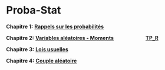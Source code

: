 # Proba-Stat

__Chapitre 1:__ [__Rappels sur les probabilités__](https://github.com/Hamrita/Proba-Stat/blob/main/Chap1/Proba_Stat_Chap1.pdf)

__Chapitre 2:__ [__Variables aléatoires - Moments__](https://github.com/Hamrita/Proba-Stat/blob/main/Chap%202/Proba_Stat_Chap2.pdf) &nbsp;&nbsp;&nbsp;&nbsp;&nbsp;&nbsp;&nbsp;&nbsp;&nbsp;&nbsp;&nbsp;&nbsp;&nbsp;&nbsp;&nbsp;&nbsp;&nbsp;&nbsp;&nbsp;&nbsp;   [__TP_R__](https://github.com/Hamrita/Proba-Stat/blob/main/S%C3%A9ance1.ipynb)

__Chapitre 3:__ [__Lois usuelles__](https://github.com/Hamrita/Proba-Stat/blob/main/Chap3/Proba_Stat_Chap3.pdf)

__Chapitre 4:__ [__Couple aléatoire__]()
